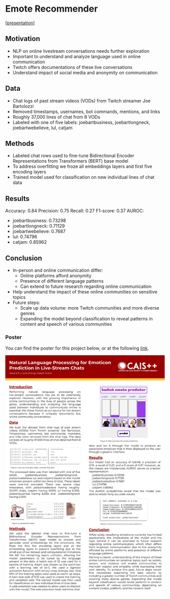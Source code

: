 # Emote Recommender 

[[presentation](https://docs.google.com/presentation/d/1-vDMK1vmKV7w2So8sbAKd6_02oleM0RGWwuZ70pL-uc/edit?usp=sharing)]

## Motivation

* NLP on online livestream conversations needs further exploration 
* Important to understand and analyze language used in online communication 
* Twitch offers documentations of these live conversations 
* Understand impact of social media and anonymity on communication

## Data

* Chat logs of past stream videos (VODs) from Twitch streamer Joe Bartolozzi
* Removed timestamps, usernames, bot commands, mentions, and links 
* Roughly 37,000 lines of chat from 8 VODs
* Labeled with one of five labels: joebartbusiness, joebartlongneck, joebartwebelieve, lul, catjam

## Methods

* Labeled chat rows used to fine-tune Bidirectional Encoder Representations from Transformers (BERT) base model 
* To address overfitting we froze all embeddings layers and first five encoding layers
* Trained model used for classification on new individual lines of chat data

## Results

Accuracy: 0.84 
Precision: 0.75 
Recall: 0.27 
F1-score: 0.37 
AUROC:
* joebartbusiness: 0.73298
* joebartlongneck: 0.71129
* joebartwebelieve: 0.7687
* lul: 0.74796
* catjam: 0.85962

## Conclusion
* In-person and online communication differ: 
  * Online platforms afford anonymity 
  * Presence of different language patterns
  * Can extend to future research regarding online communication
* Help understand the impact of these online communities on sensitive topics
* Future steps:
  * Scale up data volume: more Twitch communities and more diverse genres
  * Expanding the model beyond classification to reveal patterns in content and speech of various communities

### Poster

You can find the poster for this project below, or at the following [link](readme/Emote_recommender_poster.pdf).

![poster](https://github.com/jjessicaf/CAIS-Proj-Emote/blob/main/readme/poster.jpg?raw=true)